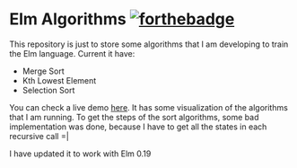 # Elm Algorithms [![forthebadge](https://forthebadge.com/images/badges/check-it-out.svg)](https://forthebadge.com)
This repository is just to store some algorithms that I am developing to train the Elm language. Current it have:

- Merge Sort
- Kth Lowest Element
- Selection Sort

You can check a live demo [here](https://allannozomu.github.io/Elm-Algorithms/). It has some visualization of the algorithms that I am running.
To get the steps of the sort algorithms, some bad implementation was done, because I have to get all the states in each recursive call =|

I have updated it to work with Elm 0.19

